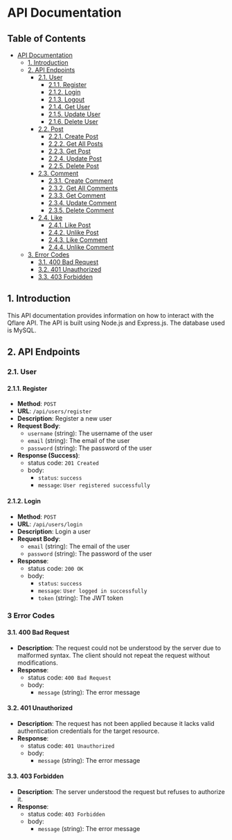 # API Documentation

## Table of Contents

- [API Documentation](#api-documentation)
  - [1. Introduction](#1-introduction)
  - [2. API Endpoints](#2-api-endpoints)
    - [2.1. User](#21-user)
      - [2.1.1. Register](#211-register)
      - [2.1.2. Login](#212-login)
      - [2.1.3. Logout](#213-logout)
      - [2.1.4. Get User](#214-get-user)
      - [2.1.5. Update User](#215-update-user)
      - [2.1.6. Delete User](#216-delete-user)
    - [2.2. Post](#22-post)
      - [2.2.1. Create Post](#221-create-post)
      - [2.2.2. Get All Posts](#222-get-all-posts)
      - [2.2.3. Get Post](#223-get-post)
      - [2.2.4. Update Post](#224-update-post)
      - [2.2.5. Delete Post](#225-delete-post)
    - [2.3. Comment](#23-comment)
      - [2.3.1. Create Comment](#231-create-comment)
      - [2.3.2. Get All Comments](#232-get-all-comments)
      - [2.3.3. Get Comment](#233-get-comment)
      - [2.3.4. Update Comment](#234-update-comment)
      - [2.3.5. Delete Comment](#235-delete-comment)
    - [2.4. Like](#24-like)
      - [2.4.1. Like Post](#241-like-post)
      - [2.4.2. Unlike Post](#242-unlike-post)
      - [2.4.3. Like Comment](#243-like-comment)
      - [2.4.4. Unlike Comment](#244-unlike-comment)
  - [3. Error Codes](#3-error-codes)
    - [3.1. 400 Bad Request](#31-400-bad-request)
    - [3.2. 401 Unauthorized](#32-401-unauthorized)
    - [3.3. 403 Forbidden](#33-403-forbidden)

## 1. Introduction

This API documentation provides information on how to interact with the Qflare API. The API is built using Node.js and Express.js. The database used is MySQL.

## 2. API Endpoints

### 2.1. User

#### 2.1.1. Register

- **Method**: `POST`
- **URL**: `/api/users/register`
- **Description**: Register a new user
- **Request Body**:
  - `username` (string): The username of the user
  - `email` (string): The email of the user
  - `password` (string): The password of the user
- **Response (Success)**:
  - status code: `201 Created`
  - body:
    - `status`: `success`
    - `message`: `User registered successfully`

#### 2.1.2. Login

- **Method**: `POST`
- **URL**: `/api/users/login`
- **Description**: Login a user
- **Request Body**:
  - `email` (string): The email of the user
  - `password` (string): The password of the user
- **Response**:
  - status code: `200 OK`
  - body:
    - `status`: `success`
    - `message`: `User logged in successfully`
    - `token` (string): The JWT token

### 3 Error Codes

#### 3.1. 400 Bad Request

- **Description**: The request could not be understood by the server due to malformed syntax. The client should not repeat the request without modifications.
- **Response**:
  - status code: `400 Bad Request`
  - body:
    - `message` (string): The error message

#### 3.2. 401 Unauthorized

- **Description**: The request has not been applied because it lacks valid authentication credentials for the target resource.
- **Response**:
  - status code: `401 Unauthorized`
  - body:
    - `message` (string): The error message

#### 3.3. 403 Forbidden

- **Description**: The server understood the request but refuses to authorize it.
- **Response**:
  - status code: `403 Forbidden`
  - body:
    - `message` (string): The error message
